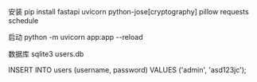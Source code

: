 

安装
pip install fastapi uvicorn python-jose[cryptography] pillow requests schedule


启动
python -m uvicorn app:app --reload


数据库
sqlite3 users.db

INSERT INTO users (username, password) VALUES ('admin', 'asd123jc');